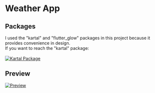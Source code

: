 # Weather App

## Packages 
I used the "kartal" and "flutter_glow" packages in this project because it provides convenience in design.
<br/>
If you want to reach the "kartal" package:
<br/>
<br/>
<a href="https://pub.dev/packages/kartal"><img src="https://i.imgur.com/G5MQMcb.png" title="Kartal Package"/></a>

## Preview
<a href="https://media.giphy.com/media/VgYGAjDjbnxKPA7H9c/giphy.gif"><img src="https://media.giphy.com/media/VgYGAjDjbnxKPA7H9c/giphy.gif" title="Preview"/></a>
